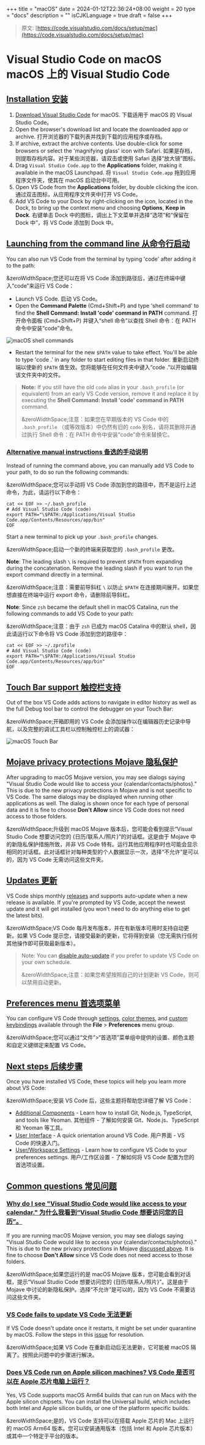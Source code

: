 +++
title = "macOS"
date = 2024-01-12T22:36:24+08:00
weight = 20
type = "docs"
description = ""
isCJKLanguage = true
draft = false
+++

> 原文: [https://code.visualstudio.com/docs/setup/mac](https://code.visualstudio.com/docs/setup/mac)

# Visual Studio Code on macOS macOS 上的 Visual Studio Code



## [Installation 安装](https://code.visualstudio.com/docs/setup/mac#_installation)

1. [Download Visual Studio Code](https://go.microsoft.com/fwlink/?LinkID=534106) for macOS.
   下载适用于 macOS 的 Visual Studio Code。
2. Open the browser's download list and locate the downloaded app or archive.
   打开浏览器的下载列表并找到下载的应用程序或存档。
3. If archive, extract the archive contents. Use double-click for some browsers or select the 'magnifying glass' icon with Safari.
   如果是存档，则提取存档内容。对于某些浏览器，请双击或使用 Safari 选择“放大镜”图标。
4. Drag `Visual Studio Code.app` to the **Applications** folder, making it available in the macOS Launchpad.
   将 `Visual Studio Code.app` 拖到应用程序文件夹，使其在 macOS 启动台中可用。
5. Open VS Code from the **Applications** folder, by double clicking the icon.
   通过双击图标，从应用程序文件夹中打开 VS Code。
6. Add VS Code to your Dock by right-clicking on the icon, located in the Dock, to bring up the context menu and choosing **Options**, **Keep in Dock**.
   右键单击 Dock 中的图标，调出上下文菜单并选择“选项”和“保留在 Dock 中”，将 VS Code 添加到 Dock 中。

## [Launching from the command line 从命令行启动](https://code.visualstudio.com/docs/setup/mac#_launching-from-the-command-line)

You can also run VS Code from the terminal by typing 'code' after adding it to the path:

&zeroWidthSpace;您还可以在将 VS Code 添加到路径后，通过在终端中键入“code”来运行 VS Code：

- Launch VS Code.
  启动 VS Code。
- Open the **Command Palette** (Cmd+Shift+P) and type 'shell command' to find the **Shell Command: Install 'code' command in PATH** command.
  打开命令面板 (Cmd+Shift+P) 并键入“shell 命令”以查找 Shell 命令：在 PATH 命令中安装“code”命令。

![macOS shell commands](./macOS_img/shell-command.png)

- Restart the terminal for the new `$PATH` value to take effect. You'll be able to type 'code .' in any folder to start editing files in that folder.
  重新启动终端以使新的 `$PATH` 值生效。您将能够在任何文件夹中键入“code .”以开始编辑该文件夹中的文件。

> **Note:** If you still have the old `code` alias in your `.bash_profile` (or equivalent) from an early VS Code version, remove it and replace it by executing the **Shell Command: Install 'code' command in PATH** command.
>
> &zeroWidthSpace;注意：如果您在早期版本的 VS Code 中的 `.bash_profile` （或等效版本）中仍然有旧的 `code` 别名，请将其删除并通过执行 Shell 命令：在 PATH 命令中安装“code”命令来替换它。

### [Alternative manual instructions 备选的手动说明](https://code.visualstudio.com/docs/setup/mac#_alternative-manual-instructions)

Instead of running the command above, you can manually add VS Code to your path, to do so run the following commands:

&zeroWidthSpace;您可以手动将 VS Code 添加到您的路径中，而不是运行上述命令，为此，请运行以下命令：

```
cat << EOF >> ~/.bash_profile
# Add Visual Studio Code (code)
export PATH="\$PATH:/Applications/Visual Studio Code.app/Contents/Resources/app/bin"
EOF
```

Start a new terminal to pick up your `.bash_profile` changes.

&zeroWidthSpace;启动一个新的终端来获取您的 `.bash_profile` 更改。

**Note**: The leading slash `\` is required to prevent `$PATH` from expanding during the concatenation. Remove the leading slash if you want to run the export command directly in a terminal.

&zeroWidthSpace;注意：需要前导斜杠 `\` 以防止 `$PATH` 在连接期间展开。如果您想直接在终端中运行 export 命令，请删除前导斜杠。

**Note**: Since `zsh` became the default shell in macOS Catalina, run the following commands to add VS Code to your path:

&zeroWidthSpace;注意：由于 `zsh` 已成为 macOS Catalina 中的默认 shell，因此请运行以下命令将 VS Code 添加到您的路径中：

```
cat << EOF >> ~/.zprofile
# Add Visual Studio Code (code)
export PATH="\$PATH:/Applications/Visual Studio Code.app/Contents/Resources/app/bin"
EOF
```

## [Touch Bar support 触控栏支持](https://code.visualstudio.com/docs/setup/mac#_touch-bar-support)

Out of the box VS Code adds actions to navigate in editor history as well as the full Debug tool bar to control the debugger on your Touch Bar:

&zeroWidthSpace;开箱即用的 VS Code 会添加操作以在编辑器历史记录中导航，以及完整的调试工具栏以控制触控栏上的调试器：

![macOS Touch Bar](./macOS_img/touchbar.gif)

## [Mojave privacy protections Mojave 隐私保护](https://code.visualstudio.com/docs/setup/mac#_mojave-privacy-protections)

After upgrading to macOS Mojave version, you may see dialogs saying "Visual Studio Code would like to access your {calendar/contacts/photos}." This is due to the new privacy protections in Mojave and is not specific to VS Code. The same dialogs may be displayed when running other applications as well. The dialog is shown once for each type of personal data and it is fine to choose **Don't Allow** since VS Code does not need access to those folders.

&zeroWidthSpace;升级到 macOS Mojave 版本后，您可能会看到提示“Visual Studio Code 想要访问您的 {日历/联系人/照片}”的对话框。这是由于 Mojave 中的新隐私保护措施所致，并非 VS Code 特有。运行其他应用程序时也可能会显示相同的对话框。此对话框针对每种类型的个人数据显示一次，选择“不允许”是可以的，因为 VS Code 无需访问这些文件夹。

## [Updates 更新](https://code.visualstudio.com/docs/setup/mac#_updates)

VS Code ships monthly [releases](https://code.visualstudio.com/updates) and supports auto-update when a new release is available. If you're prompted by VS Code, accept the newest update and it will get installed (you won't need to do anything else to get the latest bits).

&zeroWidthSpace;VS Code 每月发布版本，并在有新版本可用时支持自动更新。如果 VS Code 提示您，请接受最新的更新，它将得到安装（您无需执行任何其他操作即可获取最新版本）。

> Note: You can [disable auto-update](https://code.visualstudio.com/docs/supporting/faq#_how-do-i-opt-out-of-vs-code-autoupdates) if you prefer to update VS Code on your own schedule.
>
> &zeroWidthSpace;注意：如果您希望按照自己的计划更新 VS Code，则可以禁用自动更新。

## [Preferences menu 首选项菜单](https://code.visualstudio.com/docs/setup/mac#_preferences-menu)

You can configure VS Code through [settings](https://code.visualstudio.com/docs/getstarted/settings), [color themes](https://code.visualstudio.com/docs/getstarted/themes), and [custom keybindings](https://code.visualstudio.com/docs/getstarted/keybindings) available through the **File** > **Preferences** menu group.

&zeroWidthSpace;您可以通过“文件”>“首选项”菜单组中提供的设置、颜色主题和自定义键绑定来配置 VS Code。

## [Next steps 后续步骤](https://code.visualstudio.com/docs/setup/mac#_next-steps)

Once you have installed VS Code, these topics will help you learn more about VS Code:

&zeroWidthSpace;安装 VS Code 后，这些主题将帮助您详细了解 VS Code：

- [Additional Components](https://code.visualstudio.com/docs/setup/additional-components) - Learn how to install Git, Node.js, TypeScript, and tools like Yeoman.
  其他组件 - 了解如何安装 Git、Node.js、TypeScript 和 Yeoman 等工具。
- [User Interface](https://code.visualstudio.com/docs/getstarted/userinterface) - A quick orientation around VS Code.
  用户界面 - VS Code 的快速入门。
- [User/Workspace Settings](https://code.visualstudio.com/docs/getstarted/settings) - Learn how to configure VS Code to your preferences settings.
  用户/工作区设置 - 了解如何将 VS Code 配置为您的首选项设置。

## [Common questions 常见问题](https://code.visualstudio.com/docs/setup/mac#_common-questions)

### [Why do I see "Visual Studio Code would like access to your calendar." 为什么我看到“Visual Studio Code 想要访问您的日历”。](https://code.visualstudio.com/docs/setup/mac#_why-do-i-see-visual-studio-code-would-like-access-to-your-calendar)

If you are running macOS Mojave version, you may see dialogs saying "Visual Studio Code would like to access your {calendar/contacts/photos}." This is due to the new privacy protections in Mojave [discussed above](https://code.visualstudio.com/docs/setup/mac#_mojave-privacy-protections). It is fine to choose **Don't Allow** since VS Code does not need access to those folders.

&zeroWidthSpace;如果您运行的是 macOS Mojave 版本，您可能会看到对话框，提示“Visual Studio Code 想要访问您的 {日历/联系人/照片}”。这是由于 Mojave 中讨论的新隐私保护。选择“不允许”是可以的，因为 VS Code 不需要访问这些文件夹。

### [VS Code fails to update VS Code 无法更新](https://code.visualstudio.com/docs/setup/mac#_vs-code-fails-to-update)

If VS Code doesn't update once it restarts, it might be set under quarantine by macOS. Follow the steps in this [issue](https://github.com/microsoft/vscode/issues/7426#issuecomment-425093469) for resolution.

&zeroWidthSpace;如果 VS Code 在重新启动后无法更新，它可能被 macOS 隔离了。按照此问题中的步骤进行解决。

### [Does VS Code run on Apple silicon machines? VS Code 是否可以在 Apple 芯片电脑上运行？](https://code.visualstudio.com/docs/setup/mac#_does-vs-code-run-on-apple-silicon-machines)

Yes, VS Code supports macOS Arm64 builds that can run on Macs with the Apple silicon chipsets. You can install the Universal build, which includes both Intel and Apple silicon builds, or one of the platform specific builds.

&zeroWidthSpace;是的，VS Code 支持可以在搭载 Apple 芯片的 Mac 上运行的 macOS Arm64 版本。您可以安装通用版本（包括 Intel 和 Apple 芯片版本）或其中一个特定于平台的版本。

